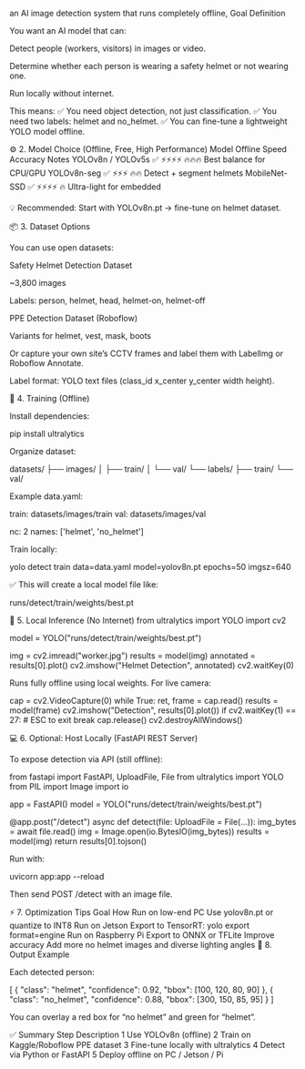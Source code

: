 an AI image detection system that runs completely offline,
Goal Definition

You want an AI model that can:

Detect people (workers, visitors) in images or video.

Determine whether each person is wearing a safety helmet or not wearing one.

Run locally without internet.

This means:
✅ You need object detection, not just classification.
✅ You need two labels: helmet and no_helmet.
✅ You can fine-tune a lightweight YOLO model offline.

⚙️ 2. Model Choice (Offline, Free, High Performance)
Model	Offline	Speed	Accuracy	Notes
YOLOv8n / YOLOv5s	✅	⚡⚡⚡⚡	🔥🔥🔥	Best balance for CPU/GPU
YOLOv8n-seg	✅	⚡⚡⚡	🔥🔥	Detect + segment helmets
MobileNet-SSD	✅	⚡⚡⚡⚡	🔥	Ultra-light for embedded

💡 Recommended: Start with YOLOv8n.pt → fine-tune on helmet dataset.

📦 3. Dataset Options

You can use open datasets:

Safety Helmet Detection Dataset

~3,800 images

Labels: person, helmet, head, helmet-on, helmet-off

PPE Detection Dataset (Roboflow)

Variants for helmet, vest, mask, boots

Or capture your own site’s CCTV frames and label them with LabelImg or Roboflow Annotate.

Label format: YOLO text files (class_id x_center y_center width height).

🧰 4. Training (Offline)

Install dependencies:

pip install ultralytics


Organize dataset:

datasets/
 ├── images/
 │   ├── train/
 │   └── val/
 └── labels/
     ├── train/
     └── val/


Example data.yaml:

train: datasets/images/train
val: datasets/images/val

nc: 2
names: ['helmet', 'no_helmet']


Train locally:

yolo detect train data=data.yaml model=yolov8n.pt epochs=50 imgsz=640


✅ This will create a local model file like:

runs/detect/train/weights/best.pt

🧩 5. Local Inference (No Internet)
from ultralytics import YOLO
import cv2

model = YOLO("runs/detect/train/weights/best.pt")

img = cv2.imread("worker.jpg")
results = model(img)
annotated = results[0].plot()
cv2.imshow("Helmet Detection", annotated)
cv2.waitKey(0)


Runs fully offline using local weights.
For live camera:

cap = cv2.VideoCapture(0)
while True:
    ret, frame = cap.read()
    results = model(frame)
    cv2.imshow("Detection", results[0].plot())
    if cv2.waitKey(1) == 27:  # ESC to exit
        break
cap.release()
cv2.destroyAllWindows()

💻 6. Optional: Host Locally (FastAPI REST Server)

To expose detection via API (still offline):

from fastapi import FastAPI, UploadFile, File
from ultralytics import YOLO
from PIL import Image
import io

app = FastAPI()
model = YOLO("runs/detect/train/weights/best.pt")

@app.post("/detect")
async def detect(file: UploadFile = File(...)):
    img_bytes = await file.read()
    img = Image.open(io.BytesIO(img_bytes))
    results = model(img)
    return results[0].tojson()


Run with:

uvicorn app:app --reload


Then send POST /detect with an image file.

⚡ 7. Optimization Tips
Goal	How
Run on low-end PC	Use yolov8n.pt or quantize to INT8
Run on Jetson	Export to TensorRT: yolo export format=engine
Run on Raspberry Pi	Export to ONNX or TFLite
Improve accuracy	Add more no helmet images and diverse lighting angles
🧾 8. Output Example

Each detected person:

[
  {
    "class": "helmet",
    "confidence": 0.92,
    "bbox": [100, 120, 80, 90]
  },
  {
    "class": "no_helmet",
    "confidence": 0.88,
    "bbox": [300, 150, 85, 95]
  }
]


You can overlay a red box for “no helmet” and green for “helmet”.

✅ Summary
Step	Description
1	Use YOLOv8n (offline)
2	Train on Kaggle/Roboflow PPE dataset
3	Fine-tune locally with ultralytics
4	Detect via Python or FastAPI
5	Deploy offline on PC / Jetson / Pi
